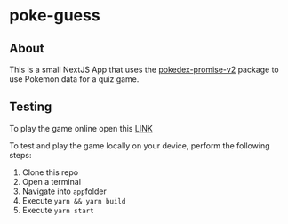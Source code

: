 # poke-guess

## About

This is a small NextJS App that uses the [pokedex-promise-v2](https://github.com/PokeAPI/pokedex-promise-v2) package to use Pokemon data for a quiz game.

## Testing

To play the game online open this [LINK]()

To test and play the game locally on your device, perform the following steps:

1. Clone this repo
2. Open a terminal
3. Navigate into `app`folder
4. Execute `yarn && yarn build`
5. Execute `yarn start`
